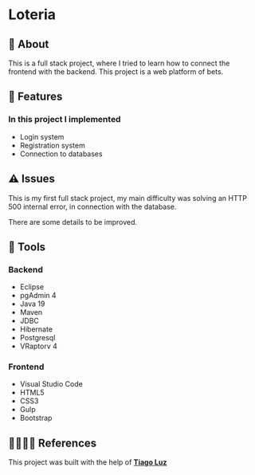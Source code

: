 # Loteria

## 📕 About
This is a full stack project, where I tried to learn how to connect the frontend with the backend. This project is a web platform of bets.

## 🧩 Features
### In this project I implemented
- Login system
- Registration system
- Connection to databases

## ⚠️ Issues
This is my first full stack project, my main difficulty was solving an HTTP 500 internal error, in connection with the database.

There are some details to be improved.


## 🔨 Tools

### Backend
- Eclipse
- pgAdmin 4
- Java 19
- Maven
- JDBC
- Hibernate
- Postgresql
- VRaptorv 4 

### Frontend
- Visual Studio Code
- HTML5
- CSS3
- Gulp
- Bootstrap


## 🫱🏽‍🫲🏽 References

This project was built with the help of  [**Tiago Luz**](https://www.youtube.com/@WhileTrue)